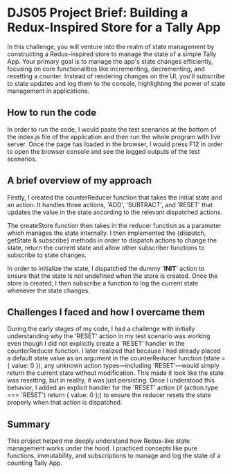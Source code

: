 # DJS05 Project Brief: Building a Redux-Inspired Store for a Tally App

In this challenge, you will venture into the realm of state management by constructing a Redux-inspired store to manage the state of a simple Tally App. Your primary goal is to manage the app's state changes efficiently, focusing on core functionalities like incrementing, decrementing, and resetting a counter. Instead of rendering changes on the UI, you'll subscribe to state updates and log them to the console, highlighting the power of state management in applications.

## How to run the code
In order to run the code, I would paste the test scenarios at the bottom of the index.js file of the application and then run the whole program with live server. Once the page has loaded in the browser, I would press F12 in order to open the browser console and see the logged outputs of the test scenarios. 

## A brief overview of my approach

Firstly, I created the counterReducer function that takes the initial state and an action. It handles three actions, 'ADD', 'SUBTRACT', and 'RESET' that updates the value in the state according to the relevant dispatched actions. 

The createStore function then takes in the reducer function as a parameter which manages the state internally. 
I then implemented the {dispatch, getState & subscribe} methods in order to dispatch actions to change the state, return the current state and allow other subscriber functions to subscribe to state changes. 

In order to initialize the state, I dispatched the dummy '__INIT__' action to ensure that the state is not undefined when the store is created. Once the store is created, I then subscribe a function to log the current state whenever the state changes.

## Challenges I faced and how I overcame them

During the early stages of my code, I had a challenge with initially understanding why the 'RESET' action in my test scenario was working even though I did not explicitly create a 'RESET' handler in the counterReducer function. I later realized that because I had already placed a default state value as an argument in the counterReducer function (state = { value: 0 }), any unknown action types—including 'RESET'—would simply return the current state without modification. This made it look like the state was resetting, but in reality, it was just persisting. Once I understood this behavior, I added an explicit handler for the 'RESET' action (if (action.type === 'RESET') return { value: 0 };) to ensure the reducer resets the state properly when that action is dispatched. 

## Summary

This project helped me deeply understand how Redux-like state management works under the hood. I practiced concepts like pure functions, immutability, and subscriptions to manage and log the state of a counting Tally App. 

